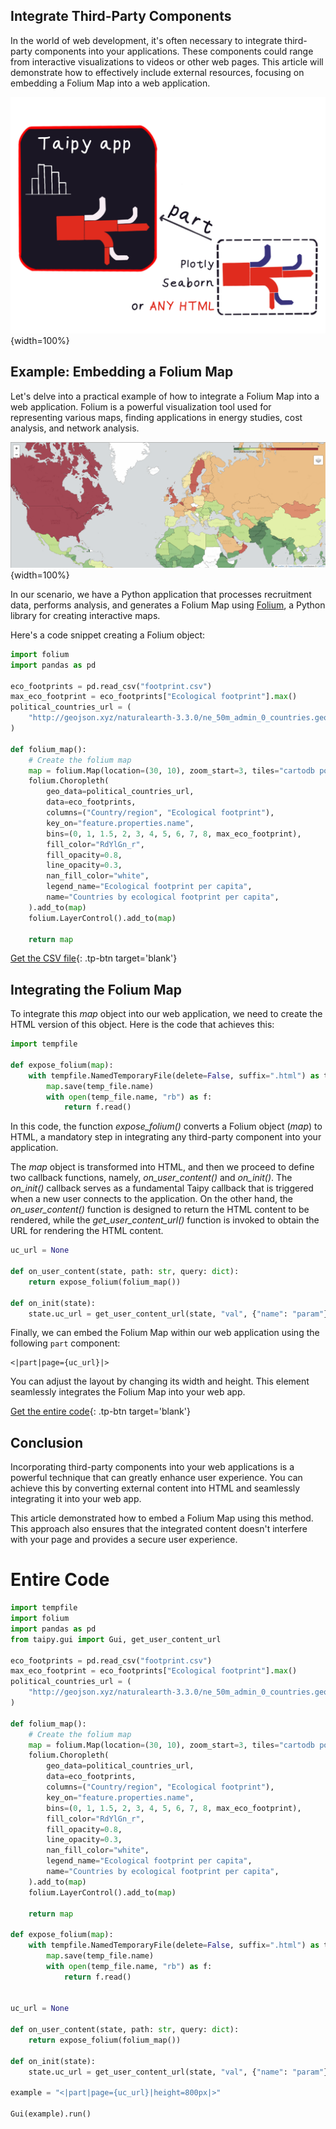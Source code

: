 ## Integrate Third-Party Components

In the world of web development, it's often necessary to integrate third-party components 
into your applications. These components could range from interactive visualizations to 
videos or other web pages. This article will demonstrate how to effectively include 
external resources, focusing on embedding a Folium Map into a web application.

![Part illustration](part_illustration.png){width=100%}

## Example: Embedding a Folium Map

Let's delve into a practical example of how to integrate a Folium Map into a web 
application. Folium is a powerful visualization tool used for representing various maps, 
finding applications in energy studies, cost analysis, and network analysis.

![Folium Map](folium_map.png){width=100%}

In our scenario, we have a Python application that processes recruitment data, performs 
analysis, and generates a Folium Map using 
[Folium](https://python-visualization.github.io/folium/), a Python library for creating interactive maps.

Here's a code snippet creating a Folium object:

```python
import folium
import pandas as pd

eco_footprints = pd.read_csv("footprint.csv")
max_eco_footprint = eco_footprints["Ecological footprint"].max()
political_countries_url = (
    "http://geojson.xyz/naturalearth-3.3.0/ne_50m_admin_0_countries.geojson"
)

def folium_map():
    # Create the folium map
    map = folium.Map(location=(30, 10), zoom_start=3, tiles="cartodb positron")
    folium.Choropleth(
        geo_data=political_countries_url,
        data=eco_footprints,
        columns=("Country/region", "Ecological footprint"),
        key_on="feature.properties.name",
        bins=(0, 1, 1.5, 2, 3, 4, 5, 6, 7, 8, max_eco_footprint),
        fill_color="RdYlGn_r",
        fill_opacity=0.8,
        line_opacity=0.3,
        nan_fill_color="white",
        legend_name="Ecological footprint per capita",
        name="Countries by ecological footprint per capita",
    ).add_to(map)
    folium.LayerControl().add_to(map)

    return map
```

[Get the CSV file](./footprint.csv){: .tp-btn target='blank'}


## Integrating the Folium Map

To integrate this *map* object into our web application, we need to create the HTML 
version of this object. Here is the code that achieves this:

```python
import tempfile

def expose_folium(map):
    with tempfile.NamedTemporaryFile(delete=False, suffix=".html") as temp_file:
        map.save(temp_file.name)
        with open(temp_file.name, "rb") as f:
            return f.read()
```

In this code, the function *expose_folium()* converts a Folium object (*map*) to HTML, a 
mandatory step in integrating any third-party component into your application.

The *map* object is transformed into HTML, and then we proceed to define two callback 
functions, namely, *on_user_content()* and *on_init()*. The *on_init()* callback serves 
as a fundamental Taipy callback that is triggered when a new user connects to the 
application. On the other hand, the *on_user_content()* function is designed to return 
the HTML content to be rendered, while the *get_user_content_url()* function is invoked 
to obtain the URL for rendering the HTML content.

```python
uc_url = None

def on_user_content(state, path: str, query: dict):
    return expose_folium(folium_map())

def on_init(state):
    state.uc_url = get_user_content_url(state, "val", {"name": "param"})
```

Finally, we can embed the Folium Map within our web application using the following 
`part` component:

```
<|part|page={uc_url}|>
```

You can adjust the layout by changing its width and height. This element seamlessly 
integrates the Folium Map into your web app.

[Get the entire code](./example.py){: .tp-btn target='blank'}

## Conclusion

Incorporating third-party components into your web applications is a powerful technique 
that can greatly enhance user experience. You can achieve this by converting external 
content into HTML and seamlessly integrating it into your web app.

This article demonstrated how to embed a Folium Map using this method. This approach 
also ensures that the integrated content doesn't interfere with your page and provides a 
secure user experience.

# Entire Code

```python
import tempfile
import folium
import pandas as pd
from taipy.gui import Gui, get_user_content_url

eco_footprints = pd.read_csv("footprint.csv")
max_eco_footprint = eco_footprints["Ecological footprint"].max()
political_countries_url = (
    "http://geojson.xyz/naturalearth-3.3.0/ne_50m_admin_0_countries.geojson"
)

def folium_map():
    # Create the folium map
    map = folium.Map(location=(30, 10), zoom_start=3, tiles="cartodb positron")
    folium.Choropleth(
        geo_data=political_countries_url,
        data=eco_footprints,
        columns=("Country/region", "Ecological footprint"),
        key_on="feature.properties.name",
        bins=(0, 1, 1.5, 2, 3, 4, 5, 6, 7, 8, max_eco_footprint),
        fill_color="RdYlGn_r",
        fill_opacity=0.8,
        line_opacity=0.3,
        nan_fill_color="white",
        legend_name="Ecological footprint per capita",
        name="Countries by ecological footprint per capita",
    ).add_to(map)
    folium.LayerControl().add_to(map)

    return map

def expose_folium(map):
    with tempfile.NamedTemporaryFile(delete=False, suffix=".html") as temp_file:
        map.save(temp_file.name)
        with open(temp_file.name, "rb") as f:
            return f.read()


uc_url = None

def on_user_content(state, path: str, query: dict):
    return expose_folium(folium_map())

def on_init(state):
    state.uc_url = get_user_content_url(state, "val", {"name": "param"})

example = "<|part|page={uc_url}|height=800px|>"

Gui(example).run()
```